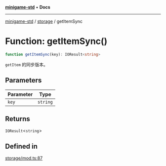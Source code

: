 [**minigame-std**](../../../README.md) • **Docs**

***

[minigame-std](../../../README.md) / [storage](../README.md) / getItemSync

# Function: getItemSync()

```ts
function getItemSync(key): IOResult<string>
```

`getItem` 的同步版本。

## Parameters

| Parameter | Type |
| ------ | ------ |
| `key` | `string` |

## Returns

`IOResult`\<`string`\>

## Defined in

[storage/mod.ts:87](https://github.com/JiangJie/minigame-std/blob/e98ab0af7ad78dc07fcec865ee164ff1e7efe9cf/src/std/storage/mod.ts#L87)
